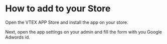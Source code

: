 # How to add to your Store

Open the VTEX APP Store and install the app on your store.

Next, open the app settings on your admin and fill the form with you Google Adwords id.
